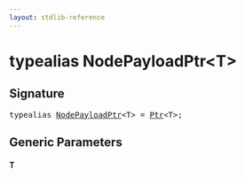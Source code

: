 ```yaml
---
layout: stdlib-reference
---
```


# typealias NodePayloadPtr\<T\>

## Signature

<pre>
<span class='code_keyword'>typealias</span> <a href="nodepayloadptr-04b.html" class="code_type">NodePayloadPtr</a>&lt;T&gt; = <a href="index.html" class="code_type">Ptr</a>&lt;T&gt;;
</pre>

## Generic Parameters

####  <a id="typeparam-T"></a>T

